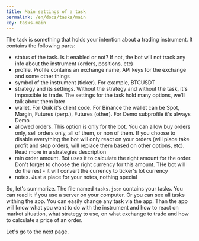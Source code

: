 ```yaml
---
title: Main settings of a task
permalink: /en/docs/tasks/main
key: tasks-main
---
```


The task is something that holds your intention about a trading instrument. It contains the following parts:
- status of the task. Is it enabled or not? If not, the bot will not track any info about the instrument 
(orders, positions, etc)
- profile. Profile contains an exchange name, API keys for the exchange and some other things
- symbol of the instrument (ticker). For example, BTCUSDT
- strategy and its settings. Without the strategy and without the task, it's impossible to trade. The settings for the task 
hold many options, we'll talk about them later
- wallet. For Quik it's client code. For Binance the wallet can be Spot, Margin, Futures (perp.), Futures (other). 
For Demo subprofile it's always Demo
- allowed orders. This option is only for the bot. You can allow buy orders only, sell orders only, all of them, or 
non of them. If you choose to disable everything the bot will only react on your orders (will place take profit and 
stop orders, will replace them based on other options, etc). Read more in a strategies description
- min order amount. Bot uses it to calculate the right amount for the order. Don't forget to choose the right currency 
for this amount. THe bot will do the rest - it will convert the currency to ticker's lot currency
- notes. Just a place for your notes, nothing special

So, let's summarize. The file named `tasks.json` contains your tasks. You can read it if you use a server on your computer. 
Or you can see all tasks withing the app. You can easily change any task via the app. Than the app will know what 
you want to do with the instrument and how to react on market situation, what strategy to use, on what exchange to trade 
and how to calculate a price of an order. 

Let's go to the next page.